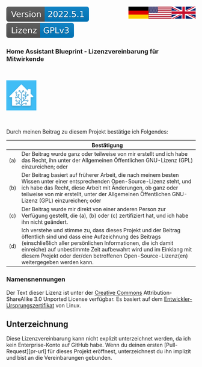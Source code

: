 <a href="CLA.en.md"><img src="../images/en.svg" valign="top" align="right"/></a>
<a href="CLA.md"><img src="../images/de.svg" valign="top" align="right"/></a>
[![Version][version-badge]][version-url]
[![License][license-badge]][license-url]
<!--
[![Bugs][bugs-badge]][bugs-url]
-->

### Home Assistant Blueprint - Lizenzvereinbarung für Mitwirkende
<br/>

[![Logo][logo]][project-url]

<br/>


Durch meinen Beitrag zu diesem Projekt bestätige ich Folgendes:

|     | Bestätigung |
|-----|-------------|
| (a) | Der Beitrag wurde ganz oder teilweise von mir erstellt und ich habe das Recht, ihn unter der Allgemeinen Öffentlichen GNU-Lizenz \(GPL\) einzureichen; oder|
| (b) | Der Beitrag basiert auf früherer Arbeit, die nach meinem besten Wissen unter einer entsprechenden Open-Source-Lizenz steht, und ich habe das Recht, diese Arbeit mit Änderungen, ob ganz oder teilweise von mir erstellt, unter der Allgemeinen Öffentlichen GNU-Lizenz (GPL) einzureichen; oder|
| (c) | Der Beitrag wurde mir direkt von einer anderen Person zur Verfügung gestellt, die (a), (b) oder (c) zertifiziert hat, und ich habe ihn nicht geändert.|
| (d) | Ich verstehe und stimme zu, dass dieses Projekt und der Beitrag öffentlich sind und dass eine Aufzeichnung des Beitrags (einschließlich aller persönlichen Informationen, die ich damit einreiche) auf unbestimmte Zeit aufbewahrt wird und im Einklang mit diesem Projekt oder der/den betroffenen Open-Source-Lizenz(en) weitergegeben werden kann. |

### Namensnennungen

Der Text dieser Lizenz ist unter der [Creative Commons][cc-url] Attribution-ShareAlike 3.0 Unported License verfügbar. Es basiert auf dem [Entwickler-Ursprungszertifikat][dco-url] von Linux.

## Unterzeichnung

Diese Lizenzvereinbarung kann nicht explizit unterzeichnet werden, da ich kein Enterprise-Konto auf GitHub habe. Wenn du deinen ersten [Pull-Request][pr-url] für dieses Projekt eröffnest, unterzeichnest du ihn implizit und bist an die Vereinbarungen gebunden.

<!-- MARKDOWN LINKS & IMAGES -->
<!-- https://www.markdownguide.org/basic-syntax/#reference-style-links -->
[logo]: ../images/hassio-icon.png
[project-url]: https://github.com/nixe64/Home-Assistant-Blueprint/

[license-badge]: ../images/license.de.svg
[license-url]: ../../LICENSE.md

[version-badge]: ../images/version.svg
[version-url]: https://github.com/nixe64/Home-Assistant-Blueprint/releases

[issues-url]: https://github.com/nixe64/Home-Assistant-Blueprint/issues
[bugs-badge]: https://img.shields.io/github/issues/nixe64/Home-Assistant-Blueprint/bug.svg?label=Fehlerberichte&color=informational
[bugs-url]: https://github.com/nixe64/Home-Assistant-Blueprint/issues?utf8=✓&q=is%3Aissue+is%3Aopen+label%3Abug

[cc-url]: http://creativecommons.org/licenses/by-sa/3.0/
[dco-url]: http://elinux.org/Developer_Certificate_Of_Origin